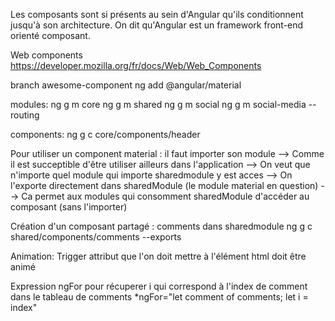 Les composants sont si présents au sein d'Angular qu'ils conditionnent jusqu'à son architecture. On dit qu'Angular est un framework front-end orienté composant.

Web components 
https://developer.mozilla.org/fr/docs/Web/Web_Components

branch awesome-component
ng add @angular/material

modules:
ng g m core 
ng g m shared
ng g m social
ng g m social-media --routing

components:
 ng g c core/components/header

Pour utiliser un component material : il faut importer son module
--> Comme il est succeptible d'être utiliser ailleurs dans l'application
--> On veut que n'importe quel module qui importe sharedmodule y est acces
--> On l'exporte directement dans sharedModule (le module material en question)
--> Ca permet aux modules qui consomment sharedModule d'accéder au composant (sans l'importer)

Création d'un composant partagé : comments dans sharedmodule
ng g c shared/components/comments --exports

Animation: 
Trigger attribut que l'on doit mettre à l'élément html doit être animé

Expression ngFor pour récuperer i qui correspond à l'index de comment dans le tableau de comments
*ngFor="let comment of comments; let i = index"